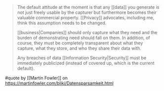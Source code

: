 > The default attitude at the moment is that any [[data]] you generate is not just freely usable by the capturer but furthermore becomes their valuable commercial property. [[Privacy]] advocates, including me, think this assumption needs to be changed. 
> 
> [[business|Companies]] should only capture what they need and the burden of demonstrating need should fall on them. In addition, of course, they must be completely transparent about what they capture, what they store, and who they share their data with.
> 
> Any breaches of data [[Information Security|Security]] must be immediately publicized (instead of covered up, which is the current default).

#quote by [[Martin Fowler]] on https://martinfowler.com/bliki/Datensparsamkeit.html
